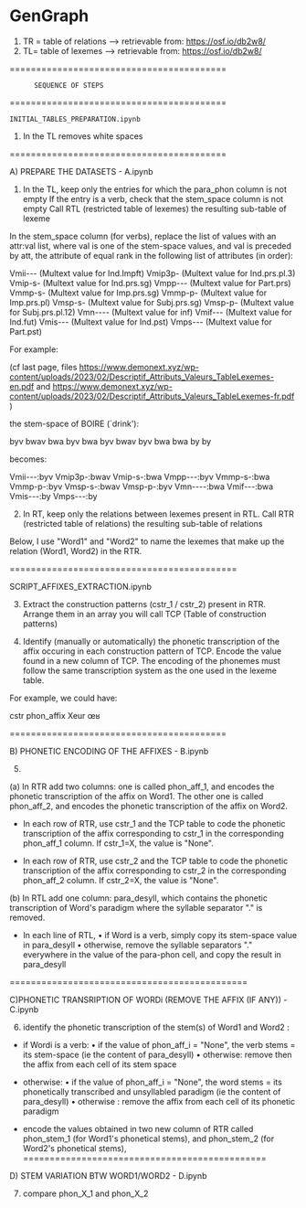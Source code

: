# GenGraph

1) TR = table of relations --> retrievable from: https://osf.io/db2w8/
2) TL= table of lexemes  --> retrievable from: https://osf.io/db2w8/

=========================================

          SEQUENCE OF STEPS

========================================= 

    INITIAL_TABLES_PREPARATION.ipynb
  
1) In the TL removes white spaces

========================================= 

A) PREPARE THE DATASETS - A.ipynb

 1) In the TL, keep only the entries for which the para_phon column is not empty
If the entry is a verb, check that the stem_space column is not empty
Call RTL (restricted table of lexemes) the resulting sub-table of lexeme 

In the stem_space column (for verbs), replace the list of values with an attr:val list, where val is one of the stem-space values, and val is preceded by att, the attribute of equal rank in the following list of attributes (in order):

Vmii---    	(Multext value for Ind.Impft)
Vmip3p-		(Multext value for Ind.prs.pl.3)
Vmip-s-		(Multext value for Ind.prs.sg)
Vmpp---		(Multext value for Part.prs)
Vmmp-s-		(Multext value for Imp.prs.sg)
Vmmp-p-		(Multext value for Imp.prs.pl)
Vmsp-s-		(Multext value for Subj.prs.sg)
Vmsp-p-		(Multext value for Subj.prs.pl.12)
Vmn----		(Multext value for inf)
Vmif---		(Multext value for Ind.fut)
Vmis---		(Multext value for Ind.pst)
Vmps---		(Multext value for Part.pst)

For example: 

(cf last page, files https://www.demonext.xyz/wp-content/uploads/2023/02/Descriptif_Attributs_Valeurs_TableLexemes-en.pdf and https://www.demonext.xyz/wp-content/uploads/2023/02/Descriptif_Attributs_Valeurs_TableLexemes-fr.pdf
)

the stem-space of BOIRE (`drink'):

byv	bwav	bwa	byv	bwa	byv	bwav	byv	bwa	bwa	by	by

becomes:

Vmii---:byv	Vmip3p-:bwav	Vmip-s-:bwa	Vmpp---:byv	Vmmp-s-:bwa	Vmmp-p-:byv	Vmsp-s-:bwav	Vmsp-p-:byv	Vmn----:bwa	Vmif---:bwa	Vmis---:by	Vmps---:by


2) In RT, keep only the relations between lexemes present in RTL. Call RTR (restricted table of relations) the resulting sub-table of relations 

Below, I use "Word1" and "Word2" to name the lexemes that make up the relation (Word1, Word2) in the RTR.

===========================================

 SCRIPT_AFFIXES_EXTRACTION.ipynb

  3) Extract the construction patterns (cstr_1 / cstr_2) present in RTR. Arrange them in an array you will call TCP (Table of construction patterns)


  4) Identify (manually or automatically) the phonetic transcription of the affix occuring in each  construction pattern of TCP. Encode the value found in a new  column of TCP.
The encoding of the phonemes must follow the same transcription system as the one used in the lexeme table.

For example, we could have: 


cstr	phon_affix
Xeur	œʁ

========================================= 

B) PHONETIC ENCODING OF THE AFFIXES  - B.ipynb


5) 
(a) In RTR add two columns: one is called phon_aff_1, and encodes the phonetic transcription of the affix on Word1. The other one is called phon_aff_2, and encodes the phonetic transcription of the affix  on Word2.

-  In each row of RTR, use cstr_1 and the TCP table to code the phonetic transcription of the affix corresponding to cstr_1 in the corresponding phon_aff_1 column. If cstr_1=X, the value is "None". 


- In each row of RTR, use cstr_2 and the TCP table to code the phonetic transcription of the affix corresponding to cstr_2 in the corresponding phon_aff_2 column. If cstr_2=X, the value is "None". 

(b) In RTL add one column: para_desyll, which contains the phonetic transcription of  Word's paradigm where the syllable separator "." is removed.
- In each line of RTL, 
	• if Word is a verb, simply copy its stem-space value in para_desyll
	• otherwise,  remove the syllable separators "." everywhere in the value of the para-phon cell, and copy the result in para_desyll 

=============================================

C)PHONETIC TRANSRIPTION OF WORDi (REMOVE THE AFFIX (IF ANY))  - C.ipynb

6) identify the phonetic transcription of the stem(s) of Word1 and Word2 : 
 

-  if Wordi is a verb: 
• if the value of phon_aff_i = "None", the verb stems = its stem-space (ie the content of para_desyll)
• otherwise: remove then the affix from each cell of its stem space 

- otherwise:
•  if the value of phon_aff_i = "None", the word stems = its phonetically transcribed and unsyllabled paradigm (ie the content of para_desyll)
• otherwise : remove the affix from each cell of its phonetic paradigm 

- encode the values obtained in two new column of RTR called phon_stem_1 (for Word1's phonetical stems), and phon_stem_2 (for Word2's phonetical stems),
==============================================

D) STEM VARIATION BTW WORD1/WORD2 - D.ipynb

7) compare phon_X_1 and phon_X_2


